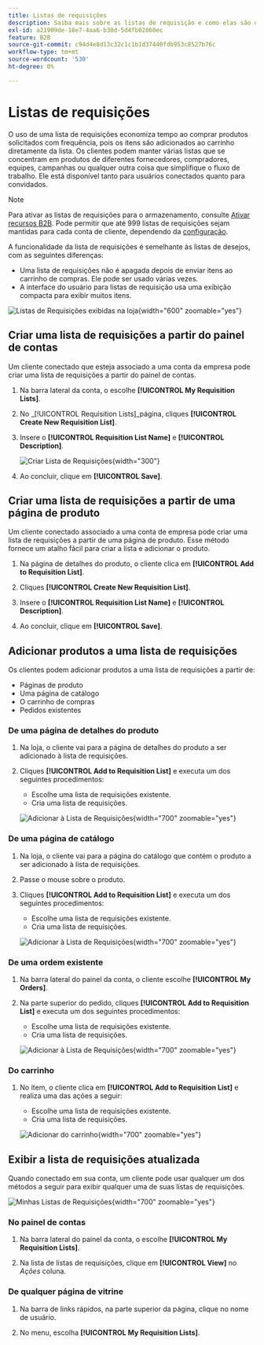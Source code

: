 ```yaml
---
title: Listas de requisições
description: Saiba mais sobre as listas de requisição e como elas são usadas para adicionar facilmente produtos encomendados com frequência ao carrinho de compras.
exl-id: a21909de-18e7-4aa6-b30d-5d4fb02060ec
feature: B2B
source-git-commit: c94d4e8d13c32c1c1b1d37440fdb953c8527b76c
workflow-type: tm+mt
source-wordcount: '530'
ht-degree: 0%

---
```


# Listas de requisições

O uso de uma lista de requisições economiza tempo ao comprar produtos solicitados com frequência, pois os itens são adicionados ao carrinho diretamente da lista. Os clientes podem manter várias listas que se concentram em produtos de diferentes fornecedores, compradores, equipes, campanhas ou qualquer outra coisa que simplifique o fluxo de trabalho. Ele está disponível tanto para usuários conectados quanto para convidados.

>[!NOTE]
>
>Para ativar as listas de requisições para o armazenamento, consulte [Ativar recursos B2B](enable-basic-features.md). Pode permitir que até 999 listas de requisições sejam mantidas para cada conta de cliente, dependendo da [configuração](configure-requisition-lists.md).

A funcionalidade da lista de requisições é semelhante às listas de desejos, com as seguintes diferenças:

- Uma lista de requisições não é apagada depois de enviar itens ao carrinho de compras. Ele pode ser usado várias vezes.
- A interface do usuário para listas de requisição usa uma exibição compacta para exibir muitos itens.

![Listas de Requisições exibidas na loja](./assets/account-dashboard-my-requisition-lists.png){width="600" zoomable="yes"}

## Criar uma lista de requisições a partir do painel de contas

Um cliente conectado que esteja associado a uma conta da empresa pode criar uma lista de requisições a partir do painel de contas.

1. Na barra lateral da conta, o escolhe **[!UICONTROL My Requisition Lists]**.

1. No _[!UICONTROL Requisition Lists]_página, cliques **[!UICONTROL Create New Requisition List]**.

1. Insere o **[!UICONTROL Requisition List Name]** e **[!UICONTROL Description]**.

   ![Criar Lista de Requisições](./assets/requisition-list-create.png){width="300"}

1. Ao concluir, clique em **[!UICONTROL Save]**.

## Criar uma lista de requisições a partir de uma página de produto

Um cliente conectado associado a uma conta de empresa pode criar uma lista de requisições a partir de uma página de produto. Esse método fornece um atalho fácil para criar a lista e adicionar o produto.

1. Na página de detalhes do produto, o cliente clica em **[!UICONTROL Add to Requisition List]**.

1. Cliques **[!UICONTROL Create New Requisition List]**.

1. Insere o **[!UICONTROL Requisition List Name]** e **[!UICONTROL Description]**.

1. Ao concluir, clique em **[!UICONTROL Save]**.

## Adicionar produtos a uma lista de requisições

Os clientes podem adicionar produtos a uma lista de requisições a partir de:

- Páginas de produto
- Uma página de catálogo
- O carrinho de compras
- Pedidos existentes

### De uma página de detalhes do produto

1. Na loja, o cliente vai para a página de detalhes do produto a ser adicionado à lista de requisições.

1. Cliques **[!UICONTROL Add to Requisition List]** e executa um dos seguintes procedimentos:

   - Escolhe uma lista de requisições existente.
   - Cria uma lista de requisições.

   ![Adicionar à Lista de Requisições](./assets/requisition-list-product-detail.png){width="700" zoomable="yes"}

### De uma página de catálogo

1. Na loja, o cliente vai para a página do catálogo que contém o produto a ser adicionado à lista de requisições.

1. Passe o mouse sobre o produto.

1. Cliques **[!UICONTROL Add to Requisition List]** e executa um dos seguintes procedimentos:

   - Escolhe uma lista de requisições existente.
   - Cria uma lista de requisições.

   ![Adicionar à Lista de Requisições](./assets/requisition-list-add-product.png){width="700" zoomable="yes"}

### De uma ordem existente

1. Na barra lateral do painel da conta, o cliente escolhe **[!UICONTROL My Orders]**.

1. Na parte superior do pedido, cliques **[!UICONTROL Add to Requisition List]** e executa um dos seguintes procedimentos:

   - Escolhe uma lista de requisições existente.
   - Cria uma lista de requisições.

   ![Adicionar à Lista de Requisições](./assets/requisition-list-add-from-order.png){width="700" zoomable="yes"}

### Do carrinho

1. No item, o cliente clica em **[!UICONTROL Add to Requisition List]** e realiza uma das ações a seguir:

   - Escolhe uma lista de requisições existente.
   - Cria uma lista de requisições.

   ![Adicionar do carrinho](./assets/requisition-list-add-from-cart.png){width="700" zoomable="yes"}

## Exibir a lista de requisições atualizada

Quando conectado em sua conta, um cliente pode usar qualquer um dos métodos a seguir para exibir qualquer uma de suas listas de requisições.

![Minhas Listas de Requisições](./assets/requisition-lists-menu-select-storefront.png){width="700" zoomable="yes"}

### No painel de contas

1. Na barra lateral do painel da conta, o escolhe **[!UICONTROL My Requisition Lists]**.

1. Na lista de listas de requisições, clique em **[!UICONTROL View]** no _Ações_ coluna.

### De qualquer página de vitrine

1. Na barra de links rápidos, na parte superior da página, clique no nome de usuário.

1. No menu, escolha **[!UICONTROL My Requisition Lists]**.
